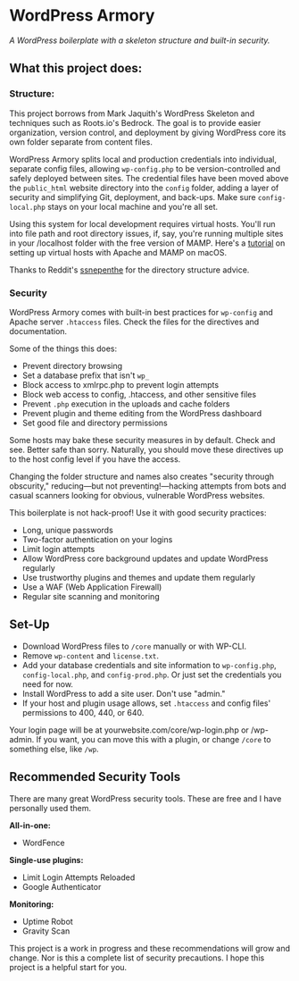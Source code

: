 # WordPress Armory
_A WordPress boilerplate with a skeleton structure and built-in security._

## What this project does:
### Structure:
This project borrows from Mark Jaquith's WordPress Skeleton and techniques such as Roots.io's Bedrock. The goal is to provide easier organization, version control, and deployment by giving WordPress core its own folder separate from content files.

WordPress Armory splits local and production credentials into individual, separate config files, allowing `wp-config.php` to be version-controlled and safely deployed between sites. The credential files have been moved above the `public_html` website directory into the `config` folder, adding a layer of security and simplifying Git, deployment, and back-ups. Make sure `config-local.php` stays on your local machine and you're all set.

Using this system for local development requires virtual hosts. You'll run into file path and root directory issues, if, say, you're running multiple sites in your /localhost folder with the free version of MAMP. Here's a [tutorial](https://www.rawkblog.com/2017/12/improve-mamp-for-wordpress-local-dev-with-3-upgrades/) on setting up virtual hosts with Apache and MAMP on macOS.

Thanks to Reddit's [ssnepenthe](https://www.reddit.com/user/ssnepenthe) for the directory structure advice.

### Security
WordPress Armory comes with built-in best practices for `wp-config` and Apache server `.htaccess` files. Check the files for the directives and documentation.

Some of the things this does:
* Prevent directory browsing
* Set a database prefix that isn't `wp_`
* Block access to xmlrpc.php to prevent login attempts
* Block web access to config, .htaccess, and other sensitive files
* Prevent `.php` execution in the uploads and cache folders
* Prevent plugin and theme editing from the WordPress dashboard
* Set good file and directory permissions

Some hosts may bake these security measures in by default. Check and see. Better safe than sorry. Naturally, you should move these directives up to the host config level if you have the access.

Changing the folder structure and names also creates "security through obscurity," reducing—but not preventing!—hacking attempts from bots and casual scanners looking for obvious, vulnerable WordPress websites.

This boilerplate is not hack-proof! Use it with good security practices:
* Long, unique passwords
* Two-factor authentication on your logins
* Limit login attempts
* Allow WordPress core background updates and update WordPress regularly
* Use trustworthy plugins and themes and update them regularly
* Use a WAF (Web Application Firewall)
* Regular site scanning and monitoring

## Set-Up

* Download WordPress files to `/core` manually or with WP-CLI.
* Remove `wp-content` and `license.txt`.
* Add your database credentials and site information to `wp-config.php`, `config-local.php`, and `config-prod.php`. Or just set the credentials you need for now.
* Install WordPress to add a site user. Don't use "admin."
* If your host and plugin usage allows, set `.htaccess` and config files' permissions to 400, 440, or 640.

Your login page will be at yourwebsite.com/core/wp-login.php or /wp-admin. If you want, you can move this with a plugin, or change `/core` to something else, like `/wp`.

## Recommended Security Tools

There are many great WordPress security tools. These are free and I have personally used them.

**All-in-one:**
* WordFence

**Single-use plugins:**
* Limit Login Attempts Reloaded
* Google Authenticator

**Monitoring:**
* Uptime Robot
* Gravity Scan

This project is a work in progress and these recommendations will grow and change. Nor is this a complete list of security precautions. I hope this project is a helpful start for you.
